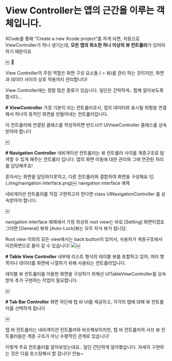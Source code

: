 # View Controller는 앱의 근간을 이루는 객체입니다.
 
 
XCode를 통해 “Create a new Xcode project”를 하게 되면, 자동으로 ViewController가 하나 생기는데,
**모든 앱의 최소한 하나 이상의 뷰 컨트롤러**가 있어야 하기 때문이죠  

￼


View Controller의 주된 역할은 화면 구성 요소들 ( = 뷰)를 관리 하는 것이지만, 
화면과 데이터 사이의 상호 작용까지 관리합니다!
 
 
 
View Controller에는 정말 많은 종류가 있습니다.
일단은 간략하게.. 함께 알아보도록 합시다… 
 
**# ViewController**
가장 기본이 되는 컨트롤러로서, 앱의 데이터와 표시될 외형을 연결해서
하나의 동적인 화면을 만들어내는 컨트롤러입니다.
 
이 컨트롤러에 연결된 클래스를 작성하려면
반드시!!! UIViewController 클래스를 상속받아야 합니다 

￼

 
 
**# Navigation Controller**
네비게이션 컨트롤러는 뷰 컨트롤러 사이를 계층구조로 탐색할 수 있게 해주는 컨트롤러 입니다.
앱의 화면 이동에 대한 관리와 그에 연관된 처리를 담당해주죠! 
 
혼자서는 화면을 담당하지못하고, 다른 컨트롤러와 결합하여 화면을 구성해요
![](./img/navigation interface.png)￼
navigation interface 예제

 
 
네비게이션 컨트롤러를 직접 구현하고자 한다면 
class UINavigationController 를 상속받아야 합니다. 

￼

 
navigation interface 예제에서 가장 최상위 root view는 바로 [Setting]  화면이겠죠
그러면 [General] 뷰와 [Auto-Lock]뷰는 모두 자식 뷰가 됩니당.
 
Root view 이외의 모든 view에서는 back button이 있어서, 
사용자가 계층구조에서 이전화면으로 돌아 갈 수 있습니다! 
![](View%20Controller/img.png)￼

 
 
**# Table View Controller**
내부에 리스트 형식의 테이블 뷰를 포함하고 있어, 여러 항목이나 데이터를 화면에 나열하기 위해 사용되는 컨트롤러입니다.

테이블 뷰 컨트롤러를 이용한 화면을 구성하기 위해선
UITableViewController를 상속받아 추가 구현하는 작업이 필요합니다.

￼

 
 
 
 
**# Tab Bar Controller**
화면 하단에 탭 바 UI를 제공하고, 각각의 탭에 대해 뷰 컨트롤러를 선택하게 됩니다

￼

탭 바 컨트롤러는 네비게이션 컨트롤러와 비슷해보이지만, 
탭 바 컨트롤러의 서브 뷰 컨트롤러들은 계층 구조가 아닌 수평적인 관계로 있습니다! 
 
 
 
이렇게 주요 컨트롤러를 알아보았는데요..
일단 간단하게 알아봤습니다. 자세히 구현하는 것은 다음 포스팅해서 할 겁니다! 
안뇽~

